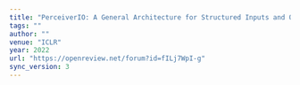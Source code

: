 ```yaml
---
title: "PerceiverIO: A General Architecture for Structured Inputs and Outputs"
tags: ""
author: ""
venue: "ICLR"
year: 2022
url: "https://openreview.net/forum?id=fILj7WpI-g"
sync_version: 3
---
```

